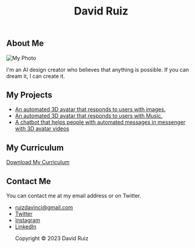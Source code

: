 
<html>
<head>
  <title>David Ruiz</title>
  <meta name="viewport" content="width=device-width, initial-scale=1">
  <link href="https://fonts.googleapis.com/css2?family=Roboto:wght@300;400;500;700&display=swap" rel="stylesheet">
  <link rel="stylesheet" href="style.css">
</head>
<body>
  <header>
    <h1>David Ruiz</h1>
  </header>
  <main>
    <section>
      <h2>About Me</h2>
      <img src="https://cdn.discordapp.com/attachments/1110038126287654966/1110038207132864665/1681955581981.png" alt="My Photo">
      <p>I'm an AI design creator who believes that anything is possible. If you can dream it, I can create it.</p>
    </section>
    <section>
      <h2>My Projects</h2>
      <ul>
        <li>
          <a href="https://fb.watch/kGBb-mTWY8/">An automated 3D avatar that responds to users with images. </a>
        </li>
        <li>
          <a href="my-mobile-app.com">An automated 3D avatar that responds to users with Music.</a>
        </li>
        <li>
          <a href="https://www.facebook.com/jettrendy">A chatbot that helps people with automated messages in messenger with 3D avatar videos</a>
        </li>
      </ul>
    </section>
    <section>
      <h2>My Curriculum</h2>
      <a href="https://drive.google.com/file/d/1BcdE8U_Qt49DcuxTIPdMN_26SX3pVtuL/view?usp=sharing">Download My Curriculum</a>
    </section>
    <section>
      <h2>Contact Me</h2>
      <p>You can contact me at my email address or on Twitter.</p>
      <ul>
        <li>
          <a href="mailto:ruizdavinci@gmail.com">ruizdavinci@gmail.com</a>
        </li>
        <li>
          <a href="https://twitter.com/jettrendy">Twitter</a>
        </li>
        <li>
          <a href="https://www.instagram.com/jettrendy/">Instagram</a>
        </li>
        <li>
        <a href="https://www.linkedin.com/in/davidrzte/">LinkedIn</a>
      </li>
        

 
  <footer>
    <p>Copyright &copy; 2023 David Ruiz</p>
  </footer>

